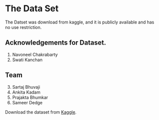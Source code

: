 # The Data Set
The Datset was download from kaggle, and it is publicly available and has no use restriction.

## Acknowledgements for Dataset.

1. Navoneel Chakrabarty
2. Swati Kanchan

## Team

3. Sartaj Bhuvaji
4. Ankita Kadam
5. Prajakta Bhumkar
6. Sameer Dedge


Download the dataset from [Kaggle](https://www.kaggle.com/sartajbhuvaji/brain-tumor-classification-mri).
